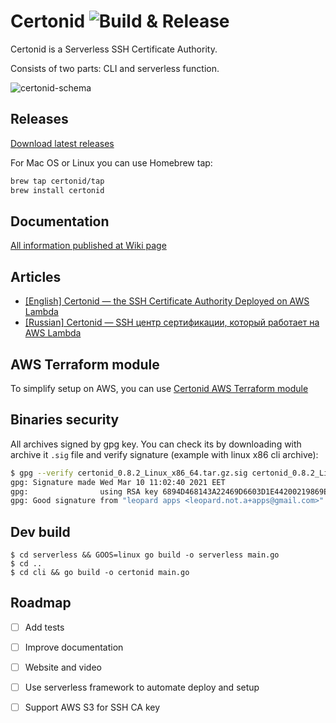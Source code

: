 # Certonid ![Build & Release](https://github.com/certonid/certonid/workflows/Build%20&%20Release/badge.svg)

Certonid is a Serverless SSH Certificate Authority.

Consists of two parts: CLI and serverless function.

![certonid-schema](https://user-images.githubusercontent.com/98444/109483362-cdfcc300-7a87-11eb-8453-fa9d2c6d930a.png)

## Releases

[Download latest releases](https://github.com/certonid/certonid/releases)

For Mac OS or Linux you can use Homebrew tap:

```bash
brew tap certonid/tap
brew install certonid
```

## Documentation

[All information published at Wiki page](https://github.com/certonid/certonid/wiki)

## Articles

 - [[English] Certonid — the SSH Certificate Authority Deployed on AWS Lambda](https://mailtrap.io/blog/certonid/)
 - [[Russian] Certonid — SSH центр сертификации, который работает на AWS Lambda](https://dou.ua/lenta/articles/certonid-ssh/)

## AWS Terraform module

To simplify setup on AWS, you can use [Certonid AWS Terraform module](https://registry.terraform.io/modules/certonid/certonid/aws/latest)

## Binaries security

All archives signed by gpg key. You can check its by downloading with archive it `.sig` file and verify signature (example with linux x86 cli archive):

```bash
$ gpg --verify certonid_0.8.2_Linux_x86_64.tar.gz.sig certonid_0.8.2_Linux_x86_64.tar.gz
gpg: Signature made Wed Mar 10 11:02:40 2021 EET
gpg:                using RSA key 6894D468143A22469D6603D1E44200219869E71E
gpg: Good signature from "leopard apps <leopard.not.a+apps@gmail.com>"
```

## Dev build

```shell
$ cd serverless && GOOS=linux go build -o serverless main.go
$ cd ..
$ cd cli && go build -o certonid main.go
```

## Roadmap

 - [ ] Add tests
 - [ ] Improve documentation
 - [ ] Website and video
 - [ ] Use serverless framework to automate deploy and setup
 - [ ] Support AWS S3 for SSH CA key

